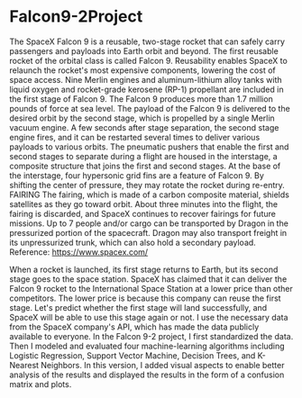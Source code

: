 # Falcon9-2Project
The SpaceX Falcon 9 is a reusable, two-stage rocket that can safely carry passengers and payloads into Earth orbit and beyond. The first reusable rocket of the orbital class is called Falcon 9. Reusability enables SpaceX to relaunch the rocket's most expensive components, lowering the cost of space access.
Nine Merlin engines and aluminum-lithium alloy tanks with liquid oxygen and rocket-grade kerosene (RP-1) propellant are included in the first stage of Falcon 9. The Falcon 9 produces more than 1.7 million pounds of force at sea level.
The payload of the Falcon 9 is delivered to the desired orbit by the second stage, which is propelled by a single Merlin vacuum engine. A few seconds after stage separation, the second stage engine fires, and it can be restarted several times to deliver various payloads to various orbits.
The pneumatic pushers that enable the first and second stages to separate during a flight are housed in the interstage, a composite structure that joins the first and second stages.
At the base of the interstage, four hypersonic grid fins are a feature of Falcon 9. By shifting the center of pressure, they may rotate the rocket during re-entry.
FAIRING The fairing, which is made of a carbon composite material, shields satellites as they go toward orbit. About three minutes into the flight, the fairing is discarded, and SpaceX continues to recover fairings for future missions.
Up to 7 people and/or cargo can be transported by Dragon in the pressurized portion of the spacecraft. Dragon may also transport freight in its unpressurized trunk, which can also hold a secondary payload.
Reference: https://www.spacex.com/

When a rocket is launched, its first stage returns to Earth, but its second stage goes to the space station. SpaceX has claimed that it can deliver the Falcon 9 rocket to the International Space Station at a lower price than other competitors. The lower price is because this company can reuse the first stage. 
Let's predict whether the first stage will land successfully, and SpaceX will be able to use this stage again or not.  I use the necessary data from the SpaceX company's API, which has made the data publicly available to everyone.
In the Falcon 9-2 project, I first standardized the data. Then I modeled and evaluated four machine-learning algorithms including Logistic Regression, Support Vector Machine, Decision Trees, and K-Nearest Neighbors. In this version, I added visual aspects to enable better analysis of the results and displayed the results in the form of a confusion matrix and plots.
